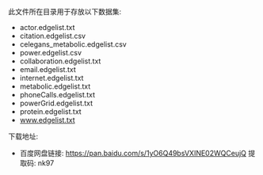 此文件所在目录用于存放以下数据集:
- actor.edgelist.txt
- citation.edgelist.csv
- celegans_metabolic.edgelist.csv
- power.edgelist.csv
- collaboration.edgelist.txt
- email.edgelist.txt
- internet.edgelist.txt
- metabolic.edgelist.txt
- phoneCalls.edgelist.txt
- powerGrid.edgelist.txt
- protein.edgelist.txt
- www.edgelist.txt

下载地址: 
- 百度网盘链接: https://pan.baidu.com/s/1yO6Q49bsVXINE02WQCeujQ 提取码: nk97